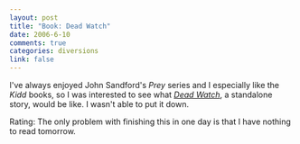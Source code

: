 ```yaml
--- 
layout: post
title: "Book: Dead Watch"
date: 2006-6-10
comments: true
categories: diversions
link: false
---
```

I've always enjoyed John Sandford's <i>Prey</i> series and I especially like the <i>Kidd</i> books, so I was interested to see what <i><a href="http://www.amazon.com/gp/product/0399153543/sr=8-1/qid=1149994412/ref=pd_bbs_1/103-8820890-2075017?%5Fencoding=UTF8" title="Dead Watch">Dead Watch</a></i>, a standalone story, would be like. I wasn't able to put it down.

Rating: The only problem with finishing this in one day is that I have nothing to read tomorrow.
